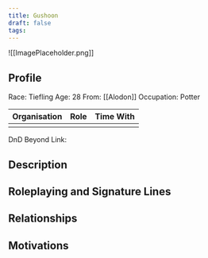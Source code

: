```yaml
---
title: Gushoon
draft: false
tags:
---
```

![[ImagePlaceholder.png]]

## Profile
Race: Tiefling
Age: 28
From: [[Alodon]]
Occupation: Potter

| Organisation | Role | Time With |
| ------------ | ---- | --------- |
|              |      |           

DnD Beyond Link:

## Description

## Roleplaying and Signature Lines

## Relationships

## Motivations




